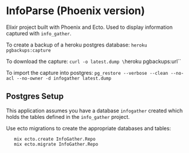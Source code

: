 # InfoParse (Phoenix version)

Elixir project built with Phoenix and Ecto. Used to display information captured with `info_gather`.

To create a backup of a heroku postgres database:
`heroku pgbackups:capture`

To download the capture:
`curl -o latest.dump \`heroku pgbackups:url\``

To import the capture into postgres:
`pg_restore --verbose --clean --no-acl --no-owner -d infogather latest.dump`

## Postgres Setup
This application assumes you have a database `infogather` created which holds the tables defined in the
`info_gather` project.

Use ecto migrations to create the appropriate databases and tables:
```
   mix ecto.create InfoGather.Repo
   mix ecto.migrate InfoGather.Repo
```

